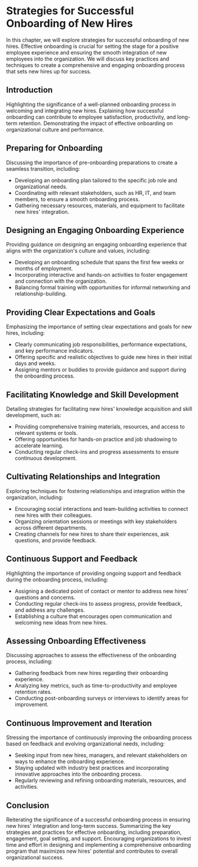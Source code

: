 Strategies for Successful Onboarding of New Hires
==========================================================

In this chapter, we will explore strategies for successful onboarding of new hires. Effective onboarding is crucial for setting the stage for a positive employee experience and ensuring the smooth integration of new employees into the organization. We will discuss key practices and techniques to create a comprehensive and engaging onboarding process that sets new hires up for success.

Introduction
------------

Highlighting the significance of a well-planned onboarding process in welcoming and integrating new hires. Explaining how successful onboarding can contribute to employee satisfaction, productivity, and long-term retention. Demonstrating the impact of effective onboarding on organizational culture and performance.

Preparing for Onboarding
------------------------

Discussing the importance of pre-onboarding preparations to create a seamless transition, including:

* Developing an onboarding plan tailored to the specific job role and organizational needs.
* Coordinating with relevant stakeholders, such as HR, IT, and team members, to ensure a smooth onboarding process.
* Gathering necessary resources, materials, and equipment to facilitate new hires' integration.

Designing an Engaging Onboarding Experience
-------------------------------------------

Providing guidance on designing an engaging onboarding experience that aligns with the organization's culture and values, including:

* Developing an onboarding schedule that spans the first few weeks or months of employment.
* Incorporating interactive and hands-on activities to foster engagement and connection with the organization.
* Balancing formal training with opportunities for informal networking and relationship-building.

Providing Clear Expectations and Goals
--------------------------------------

Emphasizing the importance of setting clear expectations and goals for new hires, including:

* Clearly communicating job responsibilities, performance expectations, and key performance indicators.
* Offering specific and realistic objectives to guide new hires in their initial days and weeks.
* Assigning mentors or buddies to provide guidance and support during the onboarding process.

Facilitating Knowledge and Skill Development
--------------------------------------------

Detailing strategies for facilitating new hires' knowledge acquisition and skill development, such as:

* Providing comprehensive training materials, resources, and access to relevant systems or tools.
* Offering opportunities for hands-on practice and job shadowing to accelerate learning.
* Conducting regular check-ins and progress assessments to ensure continuous development.

Cultivating Relationships and Integration
-----------------------------------------

Exploring techniques for fostering relationships and integration within the organization, including:

* Encouraging social interactions and team-building activities to connect new hires with their colleagues.
* Organizing orientation sessions or meetings with key stakeholders across different departments.
* Creating channels for new hires to share their experiences, ask questions, and provide feedback.

Continuous Support and Feedback
-------------------------------

Highlighting the importance of providing ongoing support and feedback during the onboarding process, including:

* Assigning a dedicated point of contact or mentor to address new hires' questions and concerns.
* Conducting regular check-ins to assess progress, provide feedback, and address any challenges.
* Establishing a culture that encourages open communication and welcoming new ideas from new hires.

Assessing Onboarding Effectiveness
----------------------------------

Discussing approaches to assess the effectiveness of the onboarding process, including:

* Gathering feedback from new hires regarding their onboarding experience.
* Analyzing key metrics, such as time-to-productivity and employee retention rates.
* Conducting post-onboarding surveys or interviews to identify areas for improvement.

Continuous Improvement and Iteration
------------------------------------

Stressing the importance of continuously improving the onboarding process based on feedback and evolving organizational needs, including:

* Seeking input from new hires, managers, and relevant stakeholders on ways to enhance the onboarding experience.
* Staying updated with industry best practices and incorporating innovative approaches into the onboarding process.
* Regularly reviewing and refining onboarding materials, resources, and activities.

Conclusion
----------

Reiterating the significance of a successful onboarding process in ensuring new hires' integration and long-term success. Summarizing the key strategies and practices for effective onboarding, including preparation, engagement, goal setting, and support. Encouraging organizations to invest time and effort in designing and implementing a comprehensive onboarding program that maximizes new hires' potential and contributes to overall organizational success.
